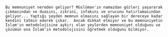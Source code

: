     Bu memnuniyet nereden geliyor? Müslüman'ın namazdan gözleri yaşararak çıkmasından ve duasını, zikrini, infakını ve orucunu hatırlamasından geliyor... Yaptığı şeyden memnun olmasını sağlayan bir dereceye kadar kendini tatmin ederek çıkar.  Ancak dikkat etmiyor ve bu memnuniyetin İslam'ın metodolojisine aykırı olan şeylerden memnuniyet olduğunu ve çözümün ona İslam'ın metodolojisini öğretmek olduğunu bilmiyor. 